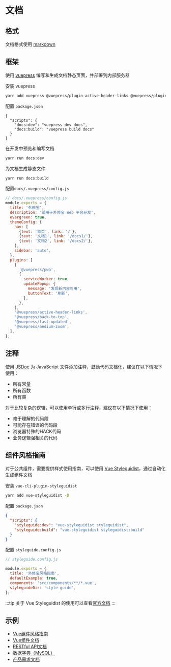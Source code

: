 # 文档

## 格式

文档格式使用 [markdown](https://daringfireball.net/projects/markdown/syntax)

## 框架
使用 [vuepress](https://vuepress.vuejs.org/zh/) 编写和生成文档静态页面，并部署到内部服务器

安装 vuepress

```bash
yarn add vuepress @vuepress/plugin-active-header-links @vuepress/plugin-back-to-top @vuepress/plugin-medium-zoom @vuepress/plugin-pwa -D
```

配置 `package.json`

```json{3,4}
{
  "scripts": {
    "docs:dev": "vuepress dev docs",
    "docs:build": "vuepress build docs"
  }
}
```

在开发中预览和编写文档

```bash
yarn run docs:dev
```

为文档生成静态文件

```bash
yarn run docs:build
```

配置`docs/.vuepress/config.js`

```js
// docs/.vuepress/config.js
module.exports = {
  title: '外修宝',
  description: '适用于外修宝 Web 平台开发',
  evergreen: true,
  themeConfig: {
    nav: [
      {text: '首页', link: '/'},
      {text: '文档1', link: '/docs1/'},
      {text: '文档2', link: '/docs2/'},
    ],
    sidebar: 'auto',
  },
  plugins: [
    [
      '@vuepress/pwa',
      {
        serviceWorker: true,
        updatePopup: {
          message: '发现新内容可用',
          buttonText: '刷新',
        },
      },
    ],
    '@vuepress/active-header-links',
    '@vuepress/back-to-top',
    '@vuepress/last-updated',
    '@vuepress/medium-zoom',
  ],
};
```

## 注释

使用 [JSDoc](https://jsdoc.app/) 为 JavaScript 文件添加注释，鼓励代码文档化，建议在以下情况下使用：

- 所有常量
- 所有函数
- 所有类

对于比较复杂的逻辑，可以使用单行或多行注释，建议在以下情况下使用：

- 难于理解的代码段
- 可能存在错误的代码段
- 浏览器特殊的HACK代码
- 业务逻辑强相关的代码

## 组件风格指南

对于公共组件，需要提供样式使用指南，可以使用 [Vue Styleguidist](https://vue-styleguidist.github.io/)，通过自动化生成组件文档

安装 `vue-cli-plugin-styleguidist`

```bash
yarn add vue-styleguidist -D
```

配置 `package.json`

```json
{
  "scripts": {
    "styleguide:dev": "vue-styleguidist styleguidist",
    "styleguide:build": "vue-styleguidist styleguidist:build"
  }
}
```

配置 `styleguide.config.js`

```javascript
// styleguide.config.js

module.exports = {
  title: '外修宝风格指南',
  defaultExample: true,
  components: 'src/components/**/*.vue',
  styleguideDir: 'style-guide',
};
```

:::tip
关于 Vue Styleguidist 的使用可以查看[官方文档](https://vue-styleguidist.github.io/docs/Documenting.html)
:::

## 示例

- [Vue组件风格指南](example/vue-style-guide/)
- [Vue组件文档](example/vue-components/README.md)
- [RESTful API文档](example/restful-api/README.md)
- [数据字典（MySQL）](example/data-dictionary-mysql/README.md)
- [产品需求文档](example/product-requirements-document/README.md)
